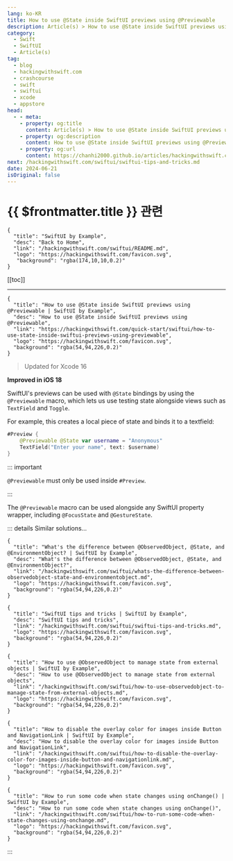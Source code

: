 ```yaml
---
lang: ko-KR
title: How to use @State inside SwiftUI previews using @Previewable
description: Article(s) > How to use @State inside SwiftUI previews using @Previewable
category:
  - Swift
  - SwiftUI
  - Article(s)
tag: 
  - blog
  - hackingwithswift.com
  - crashcourse
  - swift
  - swiftui
  - xcode
  - appstore
head:
  - - meta:
    - property: og:title
      content: Article(s) > How to use @State inside SwiftUI previews using @Previewable
    - property: og:description
      content: How to use @State inside SwiftUI previews using @Previewable
    - property: og:url
      content: https://chanhi2000.github.io/articles/hackingwithswift.com/swiftui/how-to-use-state-inside-swiftui-previews-using-previewable.html
next: /hackingwithswift.com/swiftui/swiftui-tips-and-tricks.md
date: 2024-06-21
isOriginal: false
---
```


# {{ $frontmatter.title }} 관련

```component VPCard
{
  "title": "SwiftUI by Example",
  "desc": "Back to Home",
  "link": "/hackingwithswift.com/swiftui/README.md",
  "logo": "https://hackingwithswift.com/favicon.svg",
   "background": "rgba(174,10,10,0.2)"
}
```

[[toc]]

---

```component VPCard
{
  "title": "How to use @State inside SwiftUI previews using @Previewable | SwiftUI by Example",
  "desc": "How to use @State inside SwiftUI previews using @Previewable",
  "link": "https://hackingwithswift.com/quick-start/swiftui/how-to-use-state-inside-swiftui-previews-using-previewable",
  "logo": "https://hackingwithswift.com/favicon.svg",
  "background": "rgba(54,94,226,0.2)"
}
```

> Updated for Xcode 16

**Improved in iOS 18**

SwiftUI's previews can be used with `@State` bindings by using the `@Previewable` macro, which lets us use testing state alongside views such as `TextField` and `Toggle`.

For example, this creates a local piece of state and binds it to a textfield:

```swift
#Preview {
    @Previewable @State var username = "Anonymous"
    TextField("Enter your name", text: $username)
}
```

::: important

`@Previewable` must only be used inside `#Preview`.

:::

The `@Previewable` macro can be used alongside any SwiftUI property wrapper, including `@FocusState` and `@GestureState`.

::: details Similar solutions…

```component VPCard
{
  "title": "What's the difference between @ObservedObject, @State, and @EnvironmentObject? | SwiftUI by Example",
  "desc": "What's the difference between @ObservedObject, @State, and @EnvironmentObject?",
  "link": "/hackingwithswift.com/swiftui/whats-the-difference-between-observedobject-state-and-environmentobject.md",
  "logo": "https://hackingwithswift.com/favicon.svg",
  "background": "rgba(54,94,226,0.2)"
}
```

```component VPCard
{
  "title": "SwiftUI tips and tricks | SwiftUI by Example",
  "desc": "SwiftUI tips and tricks",
  "link": "/hackingwithswift.com/swiftui/swiftui-tips-and-tricks.md",
  "logo": "https://hackingwithswift.com/favicon.svg",
  "background": "rgba(54,94,226,0.2)"
}
```

```component VPCard
{
  "title": "How to use @ObservedObject to manage state from external objects | SwiftUI by Example",
  "desc": "How to use @ObservedObject to manage state from external objects",
  "link": "/hackingwithswift.com/swiftui/how-to-use-observedobject-to-manage-state-from-external-objects.md",
  "logo": "https://hackingwithswift.com/favicon.svg",
  "background": "rgba(54,94,226,0.2)"
}
```

```component VPCard
{
  "title": "How to disable the overlay color for images inside Button and NavigationLink | SwiftUI by Example",
  "desc": "How to disable the overlay color for images inside Button and NavigationLink",
  "link": "/hackingwithswift.com/swiftui/how-to-disable-the-overlay-color-for-images-inside-button-and-navigationlink.md",
  "logo": "https://hackingwithswift.com/favicon.svg",
  "background": "rgba(54,94,226,0.2)"
}
```

```component VPCard
{
  "title": "How to run some code when state changes using onChange() | SwiftUI by Example",
  "desc": "How to run some code when state changes using onChange()",
  "link": "/hackingwithswift.com/swiftui/how-to-run-some-code-when-state-changes-using-onchange.md",
  "logo": "https://hackingwithswift.com/favicon.svg",
  "background": "rgba(54,94,226,0.2)"
}
```

:::

